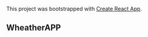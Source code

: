 This project was bootstrapped with [Create React App](https://github.com/facebook/create-react-app).

## WheatherAPP

